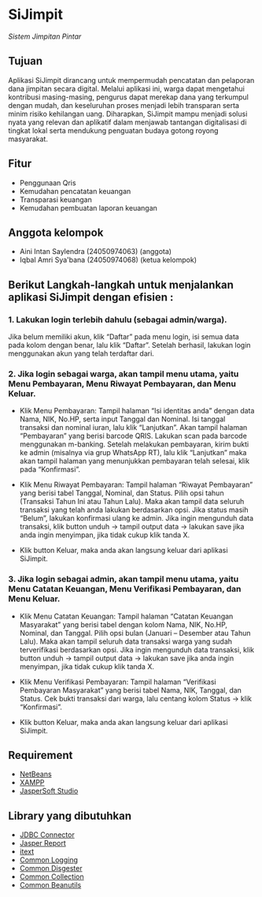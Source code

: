 # SiJimpit

_Sistem Jimpitan Pintar_

## Tujuan 
Aplikasi SiJimpit dirancang untuk mempermudah pencatatan dan pelaporan dana jimpitan secara digital. Melalui aplikasi ini, warga dapat mengetahui kontribusi masing-masing, pengurus dapat merekap dana yang terkumpul dengan mudah, dan keseluruhan proses menjadi lebih transparan serta minim risiko kehilangan uang. Diharapkan, SiJimpit mampu menjadi solusi nyata yang relevan dan aplikatif dalam menjawab tantangan digitalisasi di tingkat lokal serta mendukung penguatan budaya gotong royong masyarakat.

## Fitur

- Penggunaan Qris
- Kemudahan pencatatan keuangan
- Transparasi keuangan
- Kemudahan pembuatan laporan keuangan

## Anggota kelompok

- Aini Intan Saylendra (24050974063) (anggota)
- Iqbal Amri Sya'bana (24050974068) (ketua kelompok)


## Berikut Langkah-langkah untuk menjalankan aplikasi SiJimpit dengan efisien :

### 1. Lakukan login terlebih dahulu (sebagai admin/warga). 
Jika belum memiliki akun, klik “Daftar” pada menu login, isi semua data pada kolom dengan benar, lalu klik “Daftar”. Setelah berhasil, lakukan login menggunakan akun yang telah terdaftar dari.

### 2.	Jika login sebagai warga, akan tampil menu utama, yaitu Menu Pembayaran, Menu Riwayat Pembayaran, dan Menu Keluar.
- Klik Menu Pembayaran: Tampil halaman “Isi identitas anda” dengan data Nama, NIK, No.HP, serta input Tanggal dan Nominal. Isi tanggal transaksi dan nominal iuran, lalu klik “Lanjutkan”. Akan tampil halaman “Pembayaran” yang berisi barcode QRIS. Lakukan scan pada barcode menggunakan m-banking. Setelah melakukan pembayaran, kirim bukti ke admin (misalnya via grup WhatsApp RT), lalu klik “Lanjutkan” maka akan tampil halaman yang menunjukkan pembayaran telah selesai, klik pada “Konfirmasi”.

- Klik Menu Riwayat Pembayaran: Tampil halaman “Riwayat Pembayaran”  yang berisi tabel Tanggal, Nominal, dan Status. Pilih opsi tahun (Transaksi Tahun Ini atau Tahun Lalu). Maka akan tampil data seluruh transaksi yang telah anda lakukan berdasarkan opsi. Jika status masih “Belum”, lakukan konfirmasi ulang ke admin. Jika ingin mengunduh data transaksi, klik button unduh → tampil output data → lakukan save jika anda ingin menyimpan, jika tidak cukup klik tanda X.

- Klik button Keluar, maka anda akan langsung keluar dari aplikasi SiJimpit.

### 3.	Jika login sebagai admin, akan tampil menu utama, yaitu Menu Catatan Keuangan, Menu Verifikasi Pembayaran, dan Menu Keluar.
- Klik Menu Catatan Keuangan: Tampil halaman “Catatan Keuangan Masyarakat” yang berisi tabel dengan kolom Nama, NIK, No.HP, Nominal, dan Tanggal. Pilih opsi bulan (Januari – Desember atau Tahun Lalu). Maka akan tampil seluruh data transaksi warga yang sudah terverifikasi berdasarkan opsi. Jika ingin mengunduh data transaksi, klik button unduh → tampil output data → lakukan save jika anda ingin menyimpan, jika tidak cukup klik tanda X.

- Klik Menu Verifikasi Pembayaran: Tampil halaman “Verifikasi Pembayaran Masyarakat” yang berisi tabel Nama, NIK, Tanggal, dan Status. Cek bukti transaksi dari warga, lalu centang kolom Status → klik “Konfirmasi”.

- Klik button Keluar, maka anda akan langsung keluar dari aplikasi SiJimpit.


## Requirement

- [NetBeans](https://netbeans.apache.org/front/main/index.html)
- [XAMPP](https://www.apachefriends.org/)
- [JasperSoft Studio](https://drive.google.com/file/d/1QLRSvRbZD9dmrx1kOTGPO4_U9r2q7UXE/view)

## Library yang dibutuhkan
- [JDBC Connector](https://dev.mysql.com/downloads/connector/j/)
- [Jasper Report](https://drive.google.com/drive/folders/1-Fg3ian_AD6ArClLsAaPo3ZGkc1O6wLq?usp=drive_link)
- [itext](https://drive.google.com/drive/folders/1-Fg3ian_AD6ArClLsAaPo3ZGkc1O6wLq?usp=drive_link)
- [Common Logging](https://drive.google.com/drive/folders/1-Fg3ian_AD6ArClLsAaPo3ZGkc1O6wLq?usp=drive_link)
- [Common Disgester](https://drive.google.com/drive/folders/1-Fg3ian_AD6ArClLsAaPo3ZGkc1O6wLq?usp=drive_link)
- [Common Collection](https://drive.google.com/drive/folders/1-Fg3ian_AD6ArClLsAaPo3ZGkc1O6wLq?usp=drive_link)
- [Common Beanutils](https://drive.google.com/drive/folders/1-Fg3ian_AD6ArClLsAaPo3ZGkc1O6wLq?usp=drive_link)
